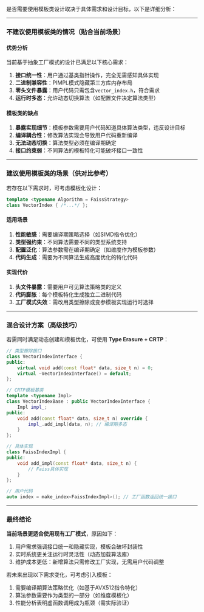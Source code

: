 

是否需要使用模板类设计取决于具体需求和设计目标，以下是详细分析：

---

### **不建议使用模板类的情况**（贴合当前场景）
#### 优势分析
当前基于抽象工厂模式的设计已满足以下核心需求：
1. **接口统一性**：用户通过基类指针操作，完全无需感知具体实现
2. **二进制兼容性**：PIMPL模式隐藏第三方库内存布局
3. **零头文件暴露**：用户代码只需包含`vector_index.h`，符合需求
4. **运行时多态**：允许动态切换算法（如配置文件决定算法类型）

#### 模板类的缺点
1. **暴露实现细节**：模板参数需要用户代码知道具体算法类型，违反设计目标
2. **编译耦合性**：修改算法实现会导致用户代码重新编译
3. **无法动态切换**：算法类型必须在编译期确定
4. **接口约束弱**：不同算法的模板特化可能破坏接口一致性

---

### **建议使用模板类的场景**（供对比参考）
若存在以下需求时，可考虑模板化设计：
```cpp
template <typename Algorithm = FaissStrategy>
class VectorIndex { /*...*/ };
```

#### 适用场景
1. **性能敏感**：需要编译期策略选择（如SIMD指令优化）
2. **类型强约束**：不同算法需要不同的类型系统支持
3. **配置泛化**：算法参数需在编译期确定（如维度作为模板参数）
4. **代码生成**：需要为不同算法生成高度优化的特化代码

#### 实现代价
1. **头文件暴露**：需要用户可见算法策略类的定义
2. **代码膨胀**：每个模板特化生成独立二进制代码
3. **工厂模式失效**：需改用类型擦除或变参模板实现运行时选择

---

### **混合设计方案**（高级技巧）
若需同时满足动态创建和模板优化，可使用 **Type Erasure + CRTP**：
```cpp
// 类型擦除接口
class VectorIndexInterface {
public:
    virtual void add(const float* data, size_t n) = 0;
    virtual ~VectorIndexInterface() = default;
};

// CRTP模板基类
template <typename Impl>
class VectorIndexBase : public VectorIndexInterface {
    Impl impl_;
public:
    void add(const float* data, size_t n) override {
        impl_.add_impl(data, n); // 编译期多态
    }
};

// 具体实现
class FaissIndexImpl {
public:
    void add_impl(const float* data, size_t n) {
        // Faiss具体实现
    }
};

// 用户代码
auto index = make_index<FaissIndexImpl>(); // 工厂函数返回统一接口
```

---

### **最终结论**
**当前场景更适合使用现有工厂模式**，原因如下：
1. 用户需求强调接口统一和隐藏实现，模板会破坏封装性
2. 实时系统更关注运行时灵活性（动态加载算法库）
3. 维护成本更低：新增算法只需修改工厂实现，无需用户代码调整

若未来出现以下需求变化，可考虑引入模板：
1. 需要编译期算法策略优化（如基于AVX512指令特化）
2. 算法参数需要作为类型的一部分（如维度模板化）
3. 性能分析表明虚函数调用成为瓶颈（需实际验证）